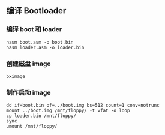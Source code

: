 ## 编译 Bootloader

### 编译 boot 和 loader
```shell
nasm boot.asm -o boot.bin
nasm loader.asm -o loader.bin
```

### 创建磁盘 image
```shell
bximage
```

### 制作启动 image
```shell
dd if=boot.bin of=../boot.img bs=512 count=1 conv=notrunc
mount ../boot.img /mnt/floppy/ -t vfat -o loop
cp loader.bin /mnt/floppy/
sync
umount /mnt/floppy/
```
